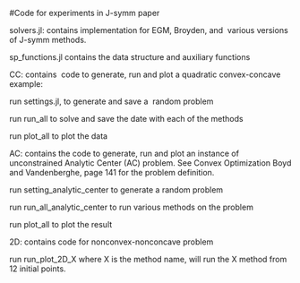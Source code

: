 #Code for experiments in J-symm paper


solvers.jl: contains implementation for EGM, Broyden, and  various versions of J-symm methods.

sp_functions.jl contains the data structure and auxiliary functions

CC: contains  code to generate, run and plot a quadratic convex-concave example:

run settings.jl, to generate and save a  random problem

run run_all to solve and save the date with each of the methods

run plot_all to plot the data



AC: contains the code to generate, run and plot an instance of unconstrained Analytic Center (AC) problem.
See Convex Optimization Boyd and Vandenberghe, page 141 for the problem definition.

run setting_analytic_center to generate a random problem

run run_all_analytic_center to run various methods on the problem

run plot_all to plot the result


2D: contains code for nonconvex-nonconcave problem

run run_plot_2D_X where X is the method name, will run the X method from 12 initial points.
